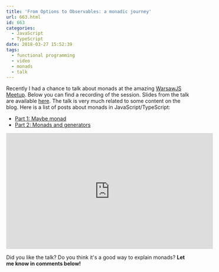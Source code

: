 ```yaml
---
title: 'From Options to Observables: a monadic journey'
url: 663.html
id: 663
categories:
  - JavaScript
  - TypeScript
date: 2018-03-27 15:52:39
tags:
  - functional programming
  - video
  - monads
  - talk
---
```


Recently I had a chance to talk about monads at the amazing [WarsawJS Meetup](https://warsawjs.com/). Below you can find a recording of the session. Slides from the talk are available [here](https://miloszpp.github.io/warsawjs-slides-monads/). The talk is very much related to some content on the blog. Here is a list of posts about monads in JavaScript/TypeScript:

*   [Part 1: Maybe monad](https://codewithstyle.info/advanced-functional-programming-in-typescript-maybe-monad/)
*   [Part 2: Monads and generators](https://codewithstyle.info/advanced-functional-programming-typescript-monads-generators/)

<iframe width="560" height="315" src="https://www.youtube.com/embed/r6VTgoWt_OM" frameborder="0" allow="accelerometer; autoplay; encrypted-media; gyroscope; picture-in-picture" allowfullscreen></iframe>

Did you like the talk? Do you think it's a good way to explain monads? **Let me know in comments below!**